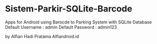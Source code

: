 # Sistem-Parkir-SQLite-Barcode
Apps for Android using Barocde to Parking System with SQLite Database
Default Username : admin
Default Password : admin123

by Alfian Hadi Pratama
Alfiandroid.id
